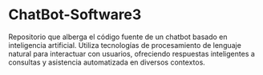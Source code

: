 # ChatBot-Software3
Repositorio que alberga el código fuente de un chatbot basado en inteligencia artificial. Utiliza tecnologías de procesamiento de lenguaje natural para interactuar con usuarios, ofreciendo respuestas inteligentes a consultas y asistencia automatizada en diversos contextos.